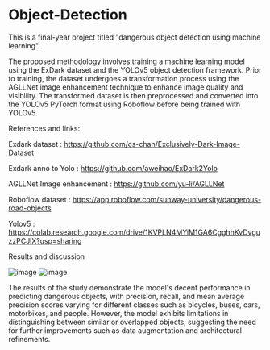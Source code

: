 # Object-Detection

This is a final-year project titled "dangerous object detection using machine learning". 

The proposed methodology involves training a machine learning model using the ExDark dataset and the YOLOv5 object detection framework. Prior to training, the dataset undergoes a transformation process using the AGLLNet image enhancement technique to enhance image quality and visibility. The transformed dataset is then preprocessed and converted into the YOLOv5 PyTorch format using Roboflow before being trained with YOLOv5.

References and links:

Exdark dataset : https://github.com/cs-chan/Exclusively-Dark-Image-Dataset

Exdark anno to Yolo : https://github.com/aweihao/ExDark2Yolo

AGLLNet Image enhancement : https://github.com/yu-li/AGLLNet

Roboflow dataset : https://app.roboflow.com/sunway-university/dangerous-road-objects

Yolov5 : https://colab.research.google.com/drive/1KVPLN4MYiM1GA6CgghhKvDvguzzPCJlX?usp=sharing


Results and discussion

![image](https://github.com/Loong0349/Object-Detection/assets/70373779/686f9083-dfed-46f9-bcf0-e1a76bfc4615)
![image](https://github.com/Loong0349/Object-Detection/assets/70373779/ffdf0049-257b-4ccb-b2d2-77e8a19153e2)

The results of the study demonstrate the model's decent performance in predicting dangerous objects, with precision, recall, and mean average precision scores varying for different classes such as bicycles, buses, cars, motorbikes, and people. However, the model exhibits limitations in distinguishing between similar or overlapped objects, suggesting the need for further improvements such as data augmentation and architectural refinements.
